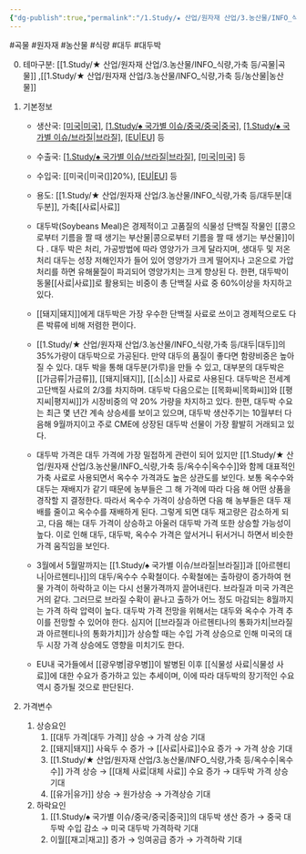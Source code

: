 ```yaml
---
{"dg-publish":true,"permalink":"/1.Study/★ 산업/원자재 산업/3.농산물/INFO_식량,가축 등/대두박/","created":"2023-05-23T14:15:12.299+09:00","updated":"2025-06-26T13:25:56.500+09:00"}
---
```


#곡물 #원자재 #농산물 #식량 #대두 #대두박

0. 테마구분: [[1.Study/★ 산업/원자재 산업/3.농산물/INFO_식량,가축 등/곡물\|곡물]] ,[[1.Study/★ 산업/원자재 산업/3.농산물/INFO_식량,가축 등/농산물\|농산물]]

1. 기본정보

	- 생산국: [[미국\|미국]](25%), [[1.Study/♠ 국가별 이슈/중국/중국\|중국]](19%), [[1.Study/♠ 국가별 이슈/브라질\|브라질]](14%), [[EU\|EU]](7%) 등
	- 수출국: [[1.Study/♠ 국가별 이슈/브라질\|브라질]](22%), [[미국\|미국]](15%) 등
	- 수입국: [[미국(\|미국(]]20%), [[EU\|EU]](22%) 등  
	- 용도: [[1.Study/★ 산업/원자재 산업/3.농산물/INFO_식량,가축 등/대두분\|대두분]], 가축[[사료\|사료]]

	- 대두박(Soybeans Meal)은 경제적이고 고품질의 식물성 단백질 작물인 [[콩으로부터 기름을 짤 때 생기는 부산물\|콩으로부터 기름을 짤 때 생기는 부산물]]이다 . 대두 박은 처리, 가공방법에 따라 영양가가 크게 달라지며, 생대두 및 저온처리 대두는 성장 저해인자가 들어 있어 영양가가 크게 떨어지나 고온으로 가압처리를 하면 유해물질이 파괴되어 영양가치는 크게 향상된 다. 한편, 대두박이 동물[[사료\|사료]]로 활용되는 비중이 총 단백질 사료 중 60%이상을 차지하고 있다. 
	- [[돼지\|돼지]]에게 대두박은 가장 우수한 단백질 사료로 쓰이고 경제적으로도 다른 박류에 비해 저렴한 편이다. 
	- [[1.Study/★ 산업/원자재 산업/3.농산물/INFO_식량,가축 등/대두\|대두]]의 35%가량이 대두박으로 가공된다. 만약 대두의 품질이 좋다면 함량비중은 높아질 수 있다. 대두 박을 통해 대두분(가루)을 만들 수 있고, 대부분의 대두박은 [[가금류\|가금류]], [[돼지\|돼지]], [[소\|소]] 사료로 사용된다. 대두박은 전세계 고단백질 사료의 2/3를 차지하며. 대두박 다음으로는 [[목화씨\|목화씨]]와 [[평지씨\|평지씨]]가 시장비중의 약 20% 가량을 차지하고 있다. 한편, 대두박 수요는 최근 몇 년간 계속 상승세를 보이고 있으며, 대두박 생산주기는 10월부터 다음해 9월까지이고 주로 CME에 상장된 대두박 선물이 가장 활발히 거래되고 있다. 
	- 대두박 가격은 대두 가격에 가장 밀접하게 관련이 되어 있지만 [[1.Study/★ 산업/원자재 산업/3.농산물/INFO_식량,가축 등/옥수수\|옥수수]]와 함께 대표적인 가축 사료로 사용되면서 옥수수 가격과도 높은 상관도를 보인다. 보통 옥수수와 대두는 재배지가 같기 때문에 농부들은 그 해 가격에 따라 다음 해 어떤 상품을 경작할 지 결정한다. 따라서 옥수수 가격이 상승하면 다음 해 농부들은 대두 재배를 줄이고 옥수수를 재배하게 된다. 그렇게 되면 대두 재고량은 감소하게 되고, 다음 해는 대두 가격이 상승하고 아울러 대두박 가격 또한 상승할 가능성이 높다. 이로 인해 대두, 대두박, 옥수수 가격은 앞서거니 뒤서거니 하면서 비슷한 가격 움직임을 보인다. 
	- 3월에서 5월말까지는 [[1.Study/♠ 국가별 이슈/브라질\|브라질]]과 [[아르헨티나\|아르헨티나]]의 대두/옥수수 수확철이다. 수확철에는 출하량이 증가하여 현물 가격이 하락하고 이는 다시 선물가격까지 끌어내린다. 브라질과 미국 가격은 거의 같다. 그러므로 브라질 수확이 끝나고 출하가 어느 정도 마감되는 8월까지는 가격 하락 압력이 높다. 대두박 가격 전망을 위해서는 대두와 옥수수 가격 추이를 전망할 수 있어야 한다. 심지어 [[브라질과 아르헨티나의 통화가치\|브라질과 아르헨티나의 통화가치]]가 상승할 때는 수입 가격 상승으로 인해 미국의 대두 시장 가격 상승에도 영향을 미치기도 한다. 
	- EU내 국가들에서 [[광우병\|광우병]]이 발병된 이후 [[식물성 사료\|식물성 사료]]에 대한 수요가 증가하고 있는 추세이며, 이에 따라 대두박의 장기적인 수요 역시 증가될 것으로 판단된다.

2. 가격변수
	1. 상승요인
		1. [[대두 가격\|대두 가격]] 상승 → 가격 상승 기대 
		2. [[돼지\|돼지]] 사육두 수 증가 → [[사료\|사료]]수요 증가 → 가격 상승 기대
		3. [[1.Study/★ 산업/원자재 산업/3.농산물/INFO_식량,가축 등/옥수수\|옥수수]] 가격 상승 → [[대체 사료\|대체 사료]] 수요 증가 → 대두박 가격 상승 기대 
		4. [[유가\|유가]] 상승 → 원가상승 → 가격상승 기대
	2. 하락요인
		1. [[1.Study/♠ 국가별 이슈/중국/중국\|중국]]의 대두박 생산 증가 → 중국 대두박 수입 감소 → 미국 대두박 가격하락 기대
		2. 이월[[재고\|재고]] 증가 → 잉여공급 증가 → 가격하락 기대
